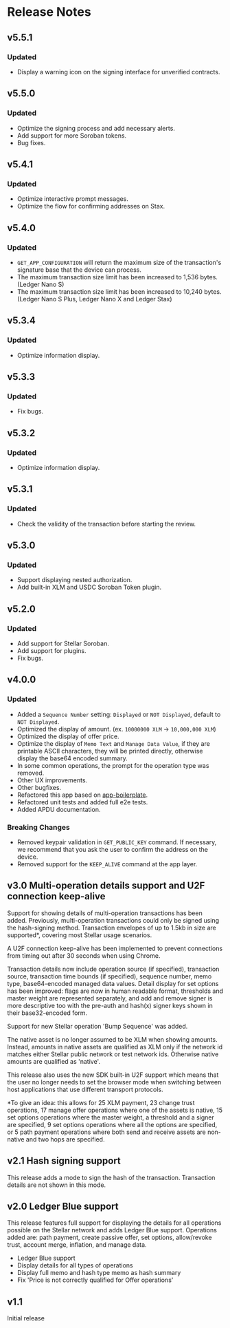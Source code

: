 # Release Notes

## v5.5.1

### Updated
- Display a warning icon on the signing interface for unverified contracts.

## v5.5.0

### Updated
- Optimize the signing process and add necessary alerts.
- Add support for more Soroban tokens.
- Bug fixes.

## v5.4.1

### Updated
- Optimize interactive prompt messages.
- Optimize the flow for confirming addresses on Stax.

## v5.4.0

### Updated
- `GET_APP_CONFIGURATION` will return the maximum size of the transaction's signature base that the device can process.
- The maximum transaction size limit has been increased to 1,536 bytes. (Ledger Nano S)
- The maximum transaction size limit has been increased to 10,240 bytes. (Ledger Nano S Plus, Ledger Nano X and Ledger Stax)

## v5.3.4

### Updated
- Optimize information display.

## v5.3.3

### Updated
- Fix bugs.

## v5.3.2

### Updated
- Optimize information display.

## v5.3.1

### Updated
- Check the validity of the transaction before starting the review.

## v5.3.0

### Updated
- Support displaying nested authorization.
- Add built-in XLM and USDC Soroban Token plugin.

## v5.2.0

### Updated
- Add support for Stellar Soroban.
- Add support for plugins.
- Fix bugs.

## v4.0.0

### Updated
- Added a `Sequence Number` setting: `Displayed` or `NOT Displayed`, default to `NOT Displayed`.
- Optimized the display of amount. (ex. `10000000 XLM` -> `10,000,000 XLM`)
- Optimized the display of offer price.
- Optimize the display of `Memo Text` and `Manage Data Value`, if they are printable ASCII characters, they will be printed directly, otherwise display the base64 encoded summary.
- In some common operations, the prompt for the operation type was removed.
- Other UX improvements.
- Other bugfixes.
- Refactored this app based on [app-boilerplate](https://github.com/ledgerhq/app-boilerplate).
- Refactored unit tests and added full e2e tests.
- Added APDU documentation.

### Breaking Changes
- Removed keypair validation in `GET_PUBLIC_KEY` command. If necessary, we recommend that you ask the user to confirm the address on the device.
- Removed support for the `KEEP_ALIVE` command at the app layer.

## v3.0 Multi-operation details support and U2F connection keep-alive

Support for showing details of multi-operation transactions has been added. Previously, multi-operation transactions could only be signed using the hash-signing method. Transaction envelopes of up to 1.5kb in size are supported*, covering most Stellar usage scenarios.

A U2F connection keep-alive has been implemented to prevent connections from timing out after 30 seconds when using Chrome.

Transaction details now include operation source (if specified), transaction source, transaction time bounds (if specified), sequence number, memo type, base64-encoded managed data values. Detail display for set options has been improved: flags are now in human readable format, thresholds and master weight are represented separately, and add and remove signer is more descriptive too with the pre-auth and hash(x) signer keys shown in their base32-encoded form. 

Support for new Stellar operation 'Bump Sequence' was added.

The native asset is no longer assumed to be XLM when showing amounts. Instead, amounts in native assets are qualified as XLM only if the network id matches either Stellar public network or test network ids. Otherwise native amounts are qualified as 'native'.

This release also uses the new SDK built-in U2F support which means that the user no longer needs to set the browser mode when switching between host applications that use different transport protocols.

\*To give an idea: this allows for 25 XLM payment, 23 change trust operations, 17 manage offer operations where one of the assets is native, 15 set options operations where the master weight, a threshold and a signer are specified, 9 set options operations where all the options are specified, or 5 path payment operations where both send and receive assets are non-native and two hops are specified.

## v2.1 Hash signing support

This release adds a mode to sign the hash of the transaction. Transaction details are not shown in this mode.

## v2.0 Ledger Blue support

This release features full support for displaying the details for all operations possible on the Stellar network and adds Ledger Blue support.
Operations added are: path payment, create passive offer, set options, allow/revoke trust, account merge, inflation, and manage data.

- Ledger Blue support
- Display details for all types of operations
- Display full memo and hash type memo as hash summary
- Fix 'Price is not correctly qualified for Offer operations'

## v1.1
Initial release
